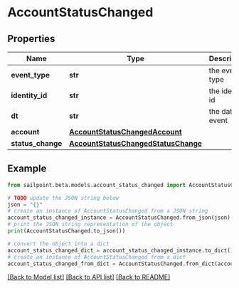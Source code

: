 # AccountStatusChanged


## Properties

Name | Type | Description | Notes
------------ | ------------- | ------------- | -------------
**event_type** | **str** | the event type | [optional] 
**identity_id** | **str** | the identity id | [optional] 
**dt** | **str** | the date of event | [optional] 
**account** | [**AccountStatusChangedAccount**](AccountStatusChangedAccount.md) |  | [optional] 
**status_change** | [**AccountStatusChangedStatusChange**](AccountStatusChangedStatusChange.md) |  | [optional] 

## Example

```python
from sailpoint.beta.models.account_status_changed import AccountStatusChanged

# TODO update the JSON string below
json = "{}"
# create an instance of AccountStatusChanged from a JSON string
account_status_changed_instance = AccountStatusChanged.from_json(json)
# print the JSON string representation of the object
print(AccountStatusChanged.to_json())

# convert the object into a dict
account_status_changed_dict = account_status_changed_instance.to_dict()
# create an instance of AccountStatusChanged from a dict
account_status_changed_from_dict = AccountStatusChanged.from_dict(account_status_changed_dict)
```
[[Back to Model list]](../README.md#documentation-for-models) [[Back to API list]](../README.md#documentation-for-api-endpoints) [[Back to README]](../README.md)


